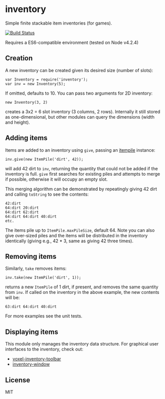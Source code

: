 # inventory

Simple finite stackable item inventories (for games).

[![Build Status](https://travis-ci.org/deathcap/inventory.png)](https://travis-ci.org/deathcap/inventory)

Requires a ES6-compatible environment (tested on Node v4.2.4)

## Creation

A new inventory can be created given its desired size (number of slots):

    var Inventory = require('inventory');
    var inv = new Inventory(5);

If omitted, defaults to 10. You can pass two arguments for 2D inventory:

    new Inventory(3, 2)

creates a 3x2 = 6 slot inventory (3 columns, 2 rows). Internally it still
stored as one-dimensional, but other modules can query the dimensions
(width and height).

## Adding items

Items are added to an inventory using `give`, passing an [itempile](https://github.com/deathcap/itempile) instance:

    inv.give(new ItemPile('dirt', 42));

will add 42 dirt to `inv`, returning the quantity that could not be added if the inventory is full.
`give` first searches for existing piles and attempts to merge if possible, otherwise it will occupy an
empty slot. 

This merging algorithm can be demonstrated by repeatingly giving 42 dirt and calling `toString` to see the contents:

    42:dirt
    64:dirt	20:dirt
    64:dirt	62:dirt
    64:dirt	64:dirt	40:dirt
    etc.

The items pile up to `ItemPile.maxPileSize`, default 64. Note you can also give over-sized piles and the items
will be distributed in the inventory identically (giving e.g., 42 * 3, same as giving 42 three times).

## Removing items

Similarly, `take` removes items:

    inv.take(new ItemPile('dirt', 1));

returns a new `ItemPile` of 1 dirt, if present, and removes the same quantity from `inv`. If called on the
inventory in the above example, the new contents will be:

    63:dirt	64:dirt	40:dirt

For more examples see the unit tests.

## Displaying items

This module only manages the inventory data structure. For graphical user interfaces to the inventory, check out:

* [voxel-inventory-toolbar](https://github.com/deathcap/voxel-inventory-toolbar)
* [inventory-window](https://github.com/deathcap/inventory-window)

## License

MIT

